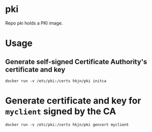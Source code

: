# pki

Repo pki holds a PKI image.

# Usage

## Generate self-signed Certificate Authority's certificate and key

```
docker run -v /etc/pki:/certs hkjn/pki initca
```

# Generate certificate and key for `myclient` signed by the CA

```
docker run -v /etc/pki:/certs hkjn/pki gencert myclient
```
